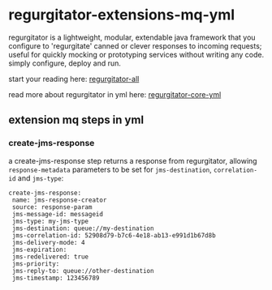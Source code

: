 # regurgitator-extensions-mq-yml

regurgitator is a lightweight, modular, extendable java framework that you configure to 'regurgitate' canned or clever responses to incoming requests; useful for quickly mocking or prototyping services without writing any code. simply configure, deploy and run.

start your reading here: [regurgitator-all](http://github.com/talmeym/regurgitator-all#regurgitator)

read more about regurgitator in yml here: [regurgitator-core-yml](http://github.com/talmeym/regurgitator-core-yml#yml-configuration-of-regurgitator)

## extension mq steps in yml

### create-jms-response

a create-jms-response step returns a response from regurgitator, allowing ``response-metadata`` parameters to be set for ``jms-destination``, ``correlation-id`` and ``jms-type``:

```yml:
create-jms-response:
 name: jms-response-creator
 source: response-param
 jms-message-id: messageid
 jms-type: my-jms-type
 jms-destination: queue://my-destination
 jms-correlation-id: 52908d79-b7c6-4e18-ab13-e991d1b67d8b
 jms-delivery-mode: 4
 jms-expiration:
 jms-redelivered: true
 jms-priority:
 jms-reply-to: queue://other-destination
 jms-timestamp: 123456789
```
